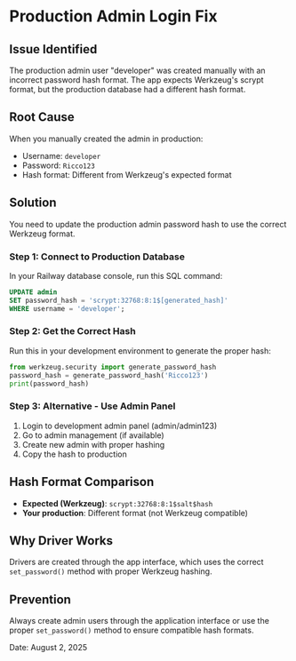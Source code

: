 # Production Admin Login Fix

## Issue Identified
The production admin user "developer" was created manually with an incorrect password hash format. The app expects Werkzeug's scrypt format, but the production database had a different hash format.

## Root Cause
When you manually created the admin in production:
- Username: `developer`
- Password: `Ricco123`
- Hash format: Different from Werkzeug's expected format

## Solution
You need to update the production admin password hash to use the correct Werkzeug format.

### Step 1: Connect to Production Database
In your Railway database console, run this SQL command:

```sql
UPDATE admin 
SET password_hash = 'scrypt:32768:8:1$[generated_hash]'
WHERE username = 'developer';
```

### Step 2: Get the Correct Hash
Run this in your development environment to generate the proper hash:

```python
from werkzeug.security import generate_password_hash
password_hash = generate_password_hash('Ricco123')
print(password_hash)
```

### Step 3: Alternative - Use Admin Panel
1. Login to development admin panel (admin/admin123)
2. Go to admin management (if available)
3. Create new admin with proper hashing
4. Copy the hash to production

## Hash Format Comparison
- **Expected (Werkzeug)**: `scrypt:32768:8:1$salt$hash`
- **Your production**: Different format (not Werkzeug compatible)

## Why Driver Works
Drivers are created through the app interface, which uses the correct `set_password()` method with proper Werkzeug hashing.

## Prevention
Always create admin users through the application interface or use the proper `set_password()` method to ensure compatible hash formats.

Date: August 2, 2025